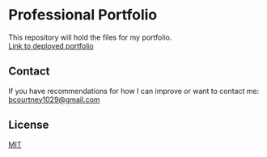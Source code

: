 # Professional Portfolio

This repository will hold the files for my portfolio.\
[Link to deployed portfolio](https://bcourtney1029.github.io/Portfolio/)

## Contact
If you have recommendations for how I can improve or want to contact me:
bcourtney1029@gmail.com

## License
[MIT](https://choosealicense.com/licenses/mit/)
